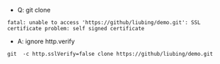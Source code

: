- Q: git clone 
```
fatal: unable to access 'https://github/liubing/demo.git': SSL certificate problem: self signed certificate
```
- A: ignore http.verify
```
git  -c http.sslVerify=false clone https://github/liubing/demo.git
```
